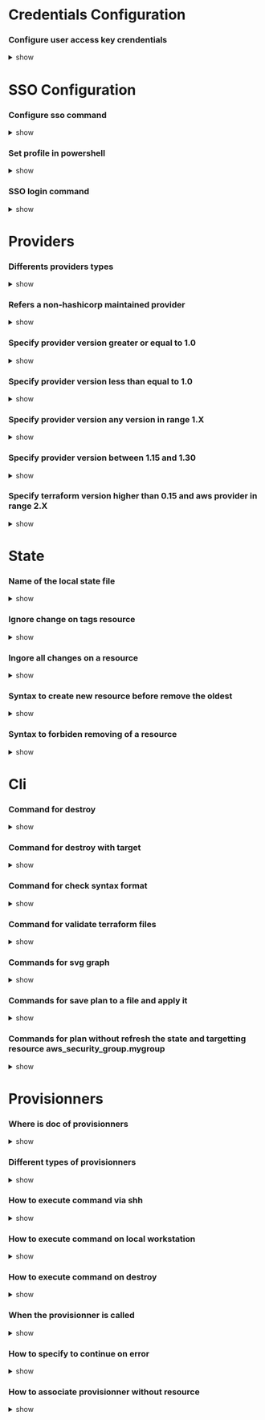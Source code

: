 # Credentials Configuration

### Configure user access key crendentials

<details>
<summary>show</summary>
<p>

`aws configure`

</p>
</details>

# SSO Configuration

### Configure sso command

<details>
<summary>show</summary>
<p>

`aws configure sso`

</p>
</details>

### Set profile in powershell

<details>
<summary>show</summary>
<p>

`$Env:AWS_PROFILE = "MyProfile"`

</p>
</details>

### SSO login command

<details>
<summary>show</summary>
<p>

`aws sso login`

</p>
</details>

# Providers

### Differents providers types

<details>
<summary>show</summary>
<p>

 - Official (Owned and maintained by HashiCorp)
 - Partner
 - Community

</p>
</details>

### Refers a non-hashicorp maintained provider

<details>
<summary>show</summary>
<p>

```hcl
terraform
{
    required_providers{
        digitalocean = {
            source= "digitalocean/digitalocean"
        }
    }
}

provider "digitalocean" {
    token = "mytoken"
}
```

</p>
</details>

### Specify provider version greater or equal to 1.0

<details>
<summary>show</summary>
<p>

`>=1.0`

</p>
</details>

### Specify provider version less than equal to 1.0

<details>
<summary>show</summary>
<p>

`<=1.0`

</p>
</details>

### Specify provider version any version in range 1.X

<details>
<summary>show</summary>
<p>

`~>1.0`

</p>
</details>

### Specify provider version between 1.15 and 1.30

<details>
<summary>show</summary>
<p>

`>=1.15,<=1.30`

</p>
</details>

### Specify terraform version higher than 0.15 and aws provider in range 2.X
<details>
<summary>show</summary>
<p>

```hcl
terraform {
  required_version = "< 0.11"
  required_providers {
    aws = "~> 2.0"
  }
}
```

</p>
</details>

# State

### Name of the local state file

<details>
<summary>show</summary>
<p>

`terraform.tfstate`

</p>
</details>

### Ignore change on tags resource
<details>
<summary>show</summary>
<p>

```hcl
resource "aws_instance" "myvm" {
    ami = "ami-0f34c5ae932e6f0e4"
    instance_type = "t2.small"

    tags = {
        Name = "UsingSystem"
    }

    lifecycle {
        ignore_changes = [tags]
    }
}
```

</p>
</details>

### Ingore all changes on a resource
<details>
<summary>show</summary>
<p>

```hcl
resource "aws_instance" "myvm" {
    ami = "ami-0f34c5ae932e6f0e4"
    instance_type = "t2.small"

    tags = {
        Name = "UsingSystem"
    }

    lifecycle {
        ignore_changes = all
    }
}
```

</p>
</details>

### Syntax to create new resource before remove the oldest

<details>
<summary>show</summary>
<p>

```hcl
resource "aws_instance" "myvm" {
    ami = "ami-0f34c5ae932e6f0e4"
    instance_type = "t2.small"

    tags = {
        Name = "UsingSystem"
    }

    lifecycle {
        create_before_destroy = true
    }
}
```

</p>
</details>

### Syntax to forbiden removing of a resource

<details>
<summary>show</summary>
<p>

```hcl
resource "aws_instance" "myvm" {
    ami = "ami-0f34c5ae932e6f0e4"
    instance_type = "t2.small"

    tags = {
        Name = "UsingSystem"
    }

    lifecycle {
        prevent_destroy  = true
    }
}
```

</p>
</details>

# Cli

### Command for destroy

<details>
<summary>show</summary>
<p>

`terraform destroy`

</p>
</details>

### Command for destroy with target

<details>
<summary>show</summary>
<p>

`terraform destroy -target aws_instance.myec2`

</p>
</details>

### Command for check syntax format

<details>
<summary>show</summary>
<p>

`terraform fmt`

</p>
</details>

### Command for validate terraform files

<details>
<summary>show</summary>
<p>

`terraform validate`

</p>
</details>

### Commands for svg graph
<details>
<summary>show</summary>
<p>

`terraform graph > graph.dot`

`yum install graphviz`

`cat graph.dot | dot -Tsvg > mygraph.svg`

</p>
</details>

### Commands for save plan to a file and apply it
<details>
<summary>show</summary>
<p>

`terraform plan -out=tfplan`

`terraform apply tfplan`

</p>
</details>

### Commands for plan without refresh the state and targetting resource aws_security_group.mygroup
<details>
<summary>show</summary>
<p>

`terraform plan -refresh=false`

`terraform plan -refresh=false -target=aws_security_group.mygroup`

</p>
</details>

# Provisionners

### Where is doc of provisionners

<details>
<summary>show</summary>
<p>

[Configuration language> Resources> Provisionners](https://developer.hashicorp.com/terraform/language/resources/provisioners/syntax)

</p>
</details>

### Different types of provisionners

<details>
<summary>show</summary>
<p>

 - local-exec
 - remote-exec

</p>
</details>

### How to execute command via shh

<details>
<summary>show</summary>
<p>

```hcl
resource "aws_instance" "myvm" {
   //...

   connection {
   type     = "ssh"
   user     = "ec2-user"
   private_key = file("./terraform-key.pem")
   host     = self.public_ip
    }

 provisioner "remote-exec" {
   inline = [
    # Updating with the latest command for Amazon Linux machine
     "sudo yum install -y nginx",
     "sudo systemctl start nginx"
   ]
 }
}
```

</p>
</details>

### How to execute command on local workstation

<details>
<summary>show</summary>
<p>

```hcl
resource "aws_instance" "myvm" {
   //...

   provisioner "local-exec" {
    command = "echo 'helloworld'"
  }
}
```

</p>
</details>

### How to execute command on destroy

<details>
<summary>show</summary>
<p>

```hcl
resource "aws_instance" "myvm" {
   //...

   provisioner "local-exec" {
    when    = destroy
    command = "echo 'helloworld'"
  }
}
```

</p>
</details>

### When the provisionner is called

<details>
<summary>show</summary>
<p>

On creation, destroy, not update.

</p>
</details>

### How to specify to continue on error

<details>
<summary>show</summary>
<p>

```hcl
resource "aws_instance" "myvm" {
   //...

   provisioner "local-exec" {
    on_failure = continue
    command = "echo 'helloworld'"
  }
}
```

</p>
</details>

### How to associate provisionner without resource

<details>
<summary>show</summary>
<p>

```hcl
resource "null_resource" "check" {
   //...

   provisioner "local-exec" {
    command = "curl https://google.com"
  }
}
```

</p>
</details>